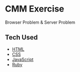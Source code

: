 # CMM Exercise

Browser Problem & Server Problem

## Tech Used

- [HTML](https://devdocs.io/html/)
- [CSS](https://developer.mozilla.org/en-US/docs/Web/CSS)
- [JavaScript](https://developer.mozilla.org/en-US/docs/Web/JavaScript)
- [Ruby](https://ruby-doc.org/)
